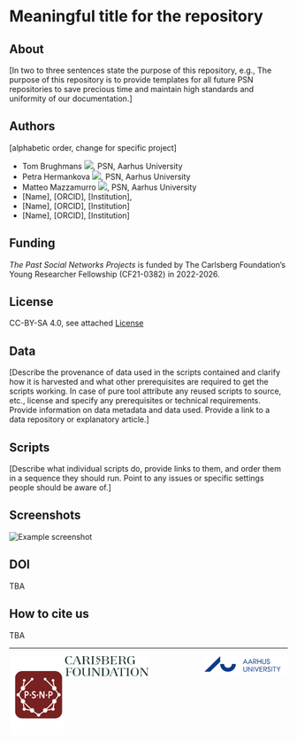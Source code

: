 # Meaningful title for the repository

## About
[In two to three sentences state the purpose of this repository, e.g., The purpose of this repository is to provide templates for all future PSN repositories to save precious time and maintain high standards and uniformity of our documentation.]

## Authors 
[alphabetic order, change for specific project]

* Tom Brughmans [![](https://orcid.org/sites/default/files/images/orcid_16x16.png)](https://orcid.org/0000-0002-1589-7768), PSN, Aarhus University
* Petra Hermankova [![](https://orcid.org/sites/default/files/images/orcid_16x16.png)](https://orcid.org/0000-0002-6349-0540), PSN, Aarhus University
* Matteo Mazzamurro [![](https://orcid.org/sites/default/files/images/orcid_16x16.png)](https://orcid.org/0009-0004-4454-1551), PSN, Aarhus University
* [Name], [ORCID], [Institution], 
* [Name], [ORCID], [Institution]
* [Name], [ORCID], [Institution]

## Funding
*The Past Social Networks Projects* is funded by The Carlsberg Foundation’s Young Researcher Fellowship (CF21-0382) in 2022-2026. 

## License
CC-BY-SA 4.0, see attached [License](./License.md)

## Data
[Describe the provenance of data used in the scripts contained and clarify how it is harvested and what other prerequisites are required to get the scripts working. In case of pure tool attribute any reused scripts to source, etc., license and specify any prerequisites or technical requirements. Provide information on data metadata and data used. Provide a link to a data repository or explanatory article.] 

## Scripts
[Describe what individual scripts do, provide links to them, and order them in a sequence they should run. Point to any issues or specific settings people should be aware of.]

## Screenshots
![Example screenshot](./img/screenshot.png)


## DOI
TBA

## How to cite us
TBA

---

<img src="./img/PSN_logo.png" alt="PSNP logo" style="width:20%;height:auto;" align="left">
<img src="./img/Carlsbergfondet_logo_2-liner_UK_RGB_GREEN.png" alt="Carlsberg Foundation logo" style="width:30%;height:auto;"align="center" >
<img src="./img/aulogo_uk_var2_blue.png" alt="Aarhus University logo" style="width:30%;height:auto;"align="right">


